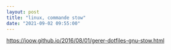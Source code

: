 ```yaml
---
layout: post
title: "linux, commande stow"
date: "2021-09-02 09:55:00"
---
```

https://joow.github.io/2016/08/01/gerer-dotfiles-gnu-stow.html
